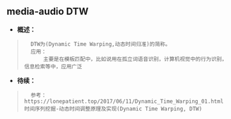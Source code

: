## media-audio DTW
- **概述：**
>       DTW为(Dynamic Time Warping,动态时间归准)的简称。
>       应用：
>           主要是在模板匹配中，比如说用在孤立词语音识别，计算机视觉中的行为识别，信息检索等中，应用广泛
>
>
>
>
>
>
>
>
>
>
>
>
>
>
>
>
>

- **待续：**
>       参考：https://lonepatient.top/2017/06/11/Dynamic_Time_Warping_01.html  时间序列挖掘-动态时间调整原理及实现(Dynamic Time Warping, DTW)
>
>
>
>
>
>
>
>
>
>
>
>
>
>
>
>
>
>
>
